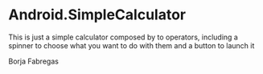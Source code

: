# Android.SimpleCalculator

This is just a simple calculator composed by to operators, 
including a spinner to choose what you want to do with them and a button to launch it

Borja Fabregas
